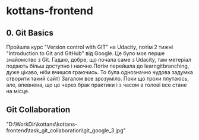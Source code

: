 # kottans-frontend

## 0. Git Basics

Пройшла курс "Version control with GIT" на Udacity, потім 2 тижні "Introduction to Git and GitHub" від Google. Це було моє перше знайомство з Git. Гадаю, добре, що почала саме з Udacity, там метеріал подають більш доступно і наочно.Потім перейшла до learngitbranching, дуже цікаво, ніби вчишся граючись. То була однозначно чудова задумка створити такий сайт) Загалом все зрозуміло. Поки що трохи плутаюсь, але, впевнена, що це через брак практики і з часом в голові все стане на місце.

## Git Collaboration

"D:\WorkDir\kottans\kottans-frontend\task_git_collaboration\git_google_3.jpg"

